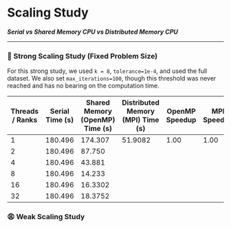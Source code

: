 # Scaling Study

***Serial vs Shared Memory CPU vs Distributed Memory CPU***

---

### 💪 Strong Scaling Study (Fixed Problem Size)

For this strong study, we used  `k = 8`, `tolerance=1e-4`, and used the full dataset. We also set `max_iterations=100`, though this threshold was never reached and has no bearing on the computation time.

| Threads / Ranks | Serial Time (s) | Shared Memory (OpenMP) Time (s) | Distributed Memory (MPI) Time (s) | OpenMP Speedup | MPI Speedup | Shared Memory  Efficiency (%) | Distributed memory Efficiency (%) |
|-----------------|-----------------|---------------------------------|-----------------------------------|----------------|-------------|-------------------------------|-----------------------------------|
| 1               | 180.496         | 174.307                         | 51.9082                           | 1.00           | 1.00        | 100.0                         | 100.0                             |
| 2               | 180.496         | 87.750                          |                                   |                |             |                               |                                   |
| 4               | 180.496         | 43.881                          |                                   |                |             |                               |                                   |
| 8               | 180.496         | 14.233                          |                                   |                |             |                               |                                   |
| 16              | 180.496         | 16.3302                         |                                   |                |             |                               |                                   |
| 32              | 180.496         | 18.3752                         |                                   |                |             |                               |                                   |


### 😩 Weak Scaling Study